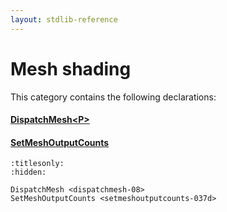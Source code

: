 ```yaml
---
layout: stdlib-reference
---
```

# Mesh shading

This category contains the following declarations:

#### [DispatchMesh\<P\>](../dispatchmesh-08)

#### [SetMeshOutputCounts](../setmeshoutputcounts-037d)


```{toctree}
:titlesonly:
:hidden:

DispatchMesh <dispatchmesh-08>
SetMeshOutputCounts <setmeshoutputcounts-037d>
```
